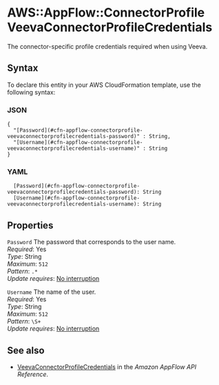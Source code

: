 # AWS::AppFlow::ConnectorProfile VeevaConnectorProfileCredentials<a name="aws-properties-appflow-connectorprofile-veevaconnectorprofilecredentials"></a>

 The connector\-specific profile credentials required when using Veeva\. 

## Syntax<a name="aws-properties-appflow-connectorprofile-veevaconnectorprofilecredentials-syntax"></a>

To declare this entity in your AWS CloudFormation template, use the following syntax:

### JSON<a name="aws-properties-appflow-connectorprofile-veevaconnectorprofilecredentials-syntax.json"></a>

```
{
  "[Password](#cfn-appflow-connectorprofile-veevaconnectorprofilecredentials-password)" : String,
  "[Username](#cfn-appflow-connectorprofile-veevaconnectorprofilecredentials-username)" : String
}
```

### YAML<a name="aws-properties-appflow-connectorprofile-veevaconnectorprofilecredentials-syntax.yaml"></a>

```
  [Password](#cfn-appflow-connectorprofile-veevaconnectorprofilecredentials-password): String
  [Username](#cfn-appflow-connectorprofile-veevaconnectorprofilecredentials-username): String
```

## Properties<a name="aws-properties-appflow-connectorprofile-veevaconnectorprofilecredentials-properties"></a>

`Password`  <a name="cfn-appflow-connectorprofile-veevaconnectorprofilecredentials-password"></a>
 The password that corresponds to the user name\.   
*Required*: Yes  
*Type*: String  
*Maximum*: `512`  
*Pattern*: `.*`  
*Update requires*: [No interruption](https://docs.aws.amazon.com/AWSCloudFormation/latest/UserGuide/using-cfn-updating-stacks-update-behaviors.html#update-no-interrupt)

`Username`  <a name="cfn-appflow-connectorprofile-veevaconnectorprofilecredentials-username"></a>
 The name of the user\.   
*Required*: Yes  
*Type*: String  
*Maximum*: `512`  
*Pattern*: `\S+`  
*Update requires*: [No interruption](https://docs.aws.amazon.com/AWSCloudFormation/latest/UserGuide/using-cfn-updating-stacks-update-behaviors.html#update-no-interrupt)

## See also<a name="aws-properties-appflow-connectorprofile-veevaconnectorprofilecredentials--seealso"></a>
+ [VeevaConnectorProfileCredentials](https://docs.aws.amazon.com/appflow/1.0/APIReference/API_VeevaConnectorProfileCredentials.html) in the *Amazon AppFlow API Reference*\.

